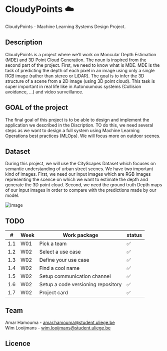# CloudyPoints ☁️
CloudyPoints  - Machine Learning Systems Design Project. 

## Description 
CloudyPoints is a project where we'll work on Moncular Depth Estimation (MDE) and 3D Point Cloud Generation. The noun is inspired from the second part of the project. First, we need to know what is MDE. MDE is the task of predicting the depth of each pixel in an image using only a single RGB image (rather than stereo or LiDAR). The goal is to infer the 3D structure of a scene from a 2D image (using 3D point cloud).
This task is super important in real life like in Autonoumous systems (Collision avoidance, ...)  and video surveillance.

## GOAL of the project
The final goal of this project is to be able to design and implement the application we described in the Discription. TO do this, we need several steps as we want to design a full system using Machine Learning Operations best practices (MLOps). We will focus more on outdoor scenes.

## Dataset
During this project, we will use the CityScapes Dataset which focuses on semantic understanding of urban street scenes. We have two important kind of images. 
First, we need our input images which are RGB images representing the scence on which we want to estimate the depth and generate the 3D point cloud. Second, we need the ground truth Depth maps of our input images in order to compare with the predictions made by our model.

![image](https://github.com/user-attachments/assets/c342d016-55a2-4c5e-b994-130344680f39)

## TODO
| # | Week | Work package| status | 
| --- | --- | --- | --- |
| 1.1 | W01 | Pick a team | ✅ |
| 1.2 | W02 | Select a use case | ✅ |
| 1.3 | W02 | Define your use case | ✅ |
| 1.4 | W02 | Find a cool name | ✅ |
| 1.5 | W02 | Setup communication channel | ✅ |
| 1.6 | W02 | Setup a code versioning repository | ✅ |
| 1.7 | W02 | Project card | ✅ |

## Team 
Amar Hamouma  - amar.hamouma@student.uliege.be\
Wim Looijmans - wim.looijmans@student.uliege.be

## Licence 


